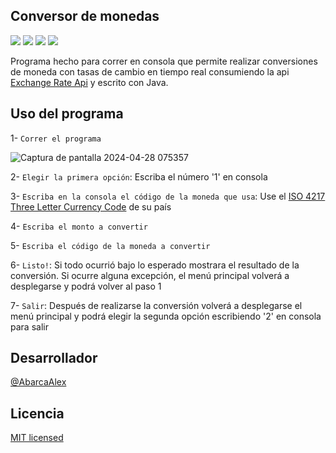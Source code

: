 <!--Título e imagen de portada-->
## Conversor de monedas

<!--insignias-->
<a href=''><img src='https://badgen.net/static/status:/Completed/green'/></a>
<a href='./LICENSE.md'><img src='https://badgen.net/static/license/MIT/blue'/></a>
<a href='https://www.oracle.com/java/technologies/javase/jdk17-readme-downloads.html'><img src='https://badgen.net/badge/icon/java%20jdk%2017?icon=java&label'/></a>
<a href='https://code.visualstudio.com/'><img src='https://badgen.net/badge/icon/VSCode?icon=visualstudio&label'/></a>  

<!--descripción-del-proyecto-->
Programa hecho para correr en consola que permite realizar conversiones de moneda con tasas de cambio en tiempo real consumiendo la api [Exchange Rate Api](https://www.exchangerate-api.com/) y escrito con Java.

<!--Características de la aplicación y demostración-->
## Uso del programa

1- `Correr el programa`  

![Captura de pantalla 2024-04-28 075357](https://github.com/AbarcaAlex/conversor-de-monedas/assets/146036497/a084c493-d210-46c4-bfa9-225f9f247ec4)  

2- `Elegir la primera opción`: Escriba el número '1' en consola  

3- `Escriba en la consola el código de la moneda que usa`: Use el  [ISO 4217 Three Letter Currency Code](https://www.iban.com/currency-codes) de su país  

4- `Escriba el monto a convertir`  

5- `Escriba el código de la moneda a convertir`  

6- `Listo!`: Si todo ocurrió bajo lo esperado mostrara el resultado de la conversión. Si ocurre alguna excepción, el menú principal volverá a desplegarse y podrá volver al paso 1  

7- `Salir`: Después de realizarse la conversión volverá a desplegarse el menú principal y podrá elegir la segunda opción escribiendo '2' en consola para salir

<!--Personas Contribuyentes-->

<!--Personas-Desarrolladores del Proyecto-->
## Desarrollador
[@AbarcaAlex](https://github.com/AbarcaAlex/)
<!--Licencia-->
## Licencia
[MIT licensed](./LICENSE.md)
<!--Conclusión-->

